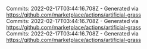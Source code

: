 Commits: 2022-02-17T03:44:16.708Z - Generated via https://github.com/marketplace/actions/artificial-grass
<br>
Commits: 2022-02-17T03:44:16.708Z - Generated via https://github.com/marketplace/actions/artificial-grass
<br>
Commits: 2022-02-17T03:44:16.708Z - Generated via https://github.com/marketplace/actions/artificial-grass
<br>
